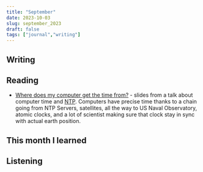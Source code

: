```yaml
---
title: "September"
date: 2023-10-03
slug: september_2023
draft: false
tags: ["journal","writing"]
---
```



## Writing


## Reading

- [Where does my computer get the time from?](https://dotat.at/@/2023-05-26-whence-time.html) - slides from a talk about computer time and [NTP](https://datatracker.ietf.org/doc/html/rfc5905). Computers have precise time thanks to a chain going from NTP Servers, satellites, all the way to US Naval Observatory, atomic clocks, and a lot of scientist making sure that clock stay in sync with actual earth position.

## This month I learned

## Listening

